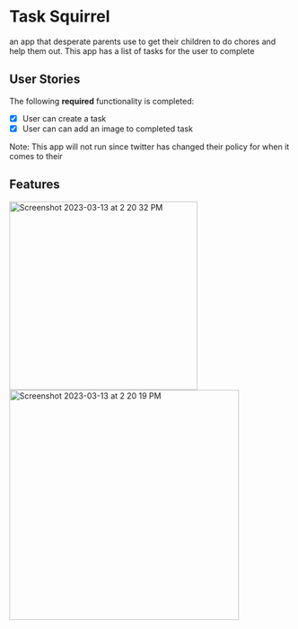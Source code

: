 # Task Squirrel
 an app that desperate parents use to get their children to do chores and help them out. This app has a list of tasks for the user to complete
 
 ## User Stories

The following **required** functionality is completed:

- [x] User can create a task 
- [x] User can can add an image to completed task  

Note: This app will not run since twitter has changed their policy for when it comes to their 

## Features

 
<img width="335" alt="Screenshot 2023-03-13 at 2 20 32 PM" src="https://user-images.githubusercontent.com/29695936/224835111-9be1eb13-676c-45f5-97e1-e9facfb2de9f.png">
<img width="409" alt="Screenshot 2023-03-13 at 2 20 19 PM" src="https://user-images.githubusercontent.com/29695936/224835125-561278fb-dc9a-4f9c-a523-624ef87ebf22.png">
